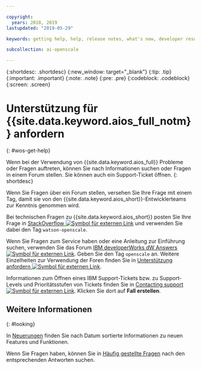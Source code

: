 ```yaml
---

copyright:
  years: 2018, 2019
lastupdated: "2019-05-29"

keywords: getting help, help, release notes, what's new, developer resources 

subcollection: ai-openscale

---
```


{:shortdesc: .shortdesc}
{:new_window: target="_blank"}
{:tip: .tip}
{:important: .important}
{:note: .note}
{:pre: .pre}
{:codeblock: .codeblock}
{:screen: .screen}

# Unterstützung für {{site.data.keyword.aios_full_notm}} anfordern
{: #wos-get-help}

Wenn bei der Verwendung von {{site.data.keyword.aios_full}} Probleme oder Fragen auftreten, können Sie nach Informationen suchen oder Fragen in einem Forum stellen. Sie können auch ein Support-Ticket öffnen.
{: shortdesc}

Wenn Sie Fragen über ein Forum stellen, versehen Sie Ihre Frage mit einem Tag, damit sie von den {{site.data.keyword.aios_short}}-Entwicklerteams zur Kenntnis genommen wird. 

Bei technischen Fragen zu {{site.data.keyword.aios_short}} posten Sie Ihre Frage in [StackOverflow ![Symbol für externen Link](../../icons/launch-glyph.svg "Symbol für externen Link")](https://stackoverflow.com/questions/tagged/watson-openscale) und verwenden Sie dabei den Tag `watson-openscale`.

Wenn Sie Fragen zum Service haben oder eine Anleitung zur Einführung suchen, verwenden Sie das Forum [IBM developerWorks dW Answers ![Symbol für externen Link](../../icons/launch-glyph.svg "Symbol für exernen Link")](https://developer.ibm.com/?s=openscale). Geben Sie den Tag `openscale` an. Weitere Einzelheiten zur Verwendung der Foren finden Sie in [Unterstützung anfordern ![Symbol für externen Link](../../icons/launch-glyph.svg "Symbol für externen Link")](https://developer.ibm.com/answers/smartspace/dw-answers-help/index.html). 

Informationen zum Öffnen eines IBM Support-Tickets bzw. zu Support-Levels und Prioritätsstufen von Tickets finden Sie in [Contacting support ![Symbol für externen Link](../../icons/launch-glyph.svg "Symbol für externen Link")](https://cloud.ibm.com/unifiedsupport/supportcenter). Klicken Sie dort auf **Fall erstellen**.

## Weitere Informationen
{: #looking}

In [Neuerungen](/docs/services/ai-openscale?topic=ai-openscale-rn-relnotes) finden Sie nach Datum sortierte Informationen zu neuen Features und Funktionen. 

Wenn Sie Fragen haben, können Sie in [Häufig gestellte Fragen](/docs/services/ai-openscale?topic=ai-openscale-wos-faqs) nach den entsprechenden Antworten suchen. 

